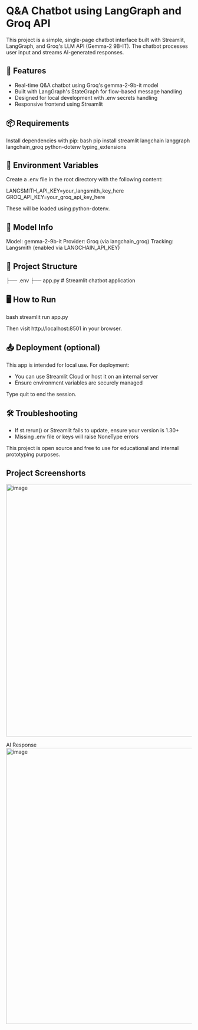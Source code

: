 # Q&A Chatbot using LangGraph and Groq API

This project is a simple, single-page chatbot interface built with Streamlit, LangGraph, and Groq's LLM API (Gemma-2 9B-IT). The chatbot processes user input and streams AI-generated responses.


## 🚀 Features

* Real-time Q\&A chatbot using Groq's gemma-2-9b-it model
* Built with LangGraph's StateGraph for flow-based message handling
* Designed for local development with .env secrets handling
* Responsive frontend using Streamlit

## 📦 Requirements

Install dependencies with pip:
bash
pip install streamlit langchain langgraph langchain_groq python-dotenv typing_extensions

## 🔑 Environment Variables

Create a .env file in the root directory with the following content:


LANGSMITH_API_KEY=your_langsmith_key_here
GROQ_API_KEY=your_groq_api_key_here


These will be loaded using python-dotenv.



## 🧠 Model Info

Model: gemma-2-9b-it
Provider: Groq (via langchain_groq)
Tracking: Langsmith (enabled via LANGCHAIN_API_KEY)



## 🧰 Project Structure

├── .env
├── app.py             # Streamlit chatbot application


## 🖥️ How to Run

bash
streamlit run app.py

Then visit http://localhost:8501 in your browser.

## 📤 Deployment (optional)

This app is intended for local use. For deployment:

* You can use Streamlit Cloud or host it on an internal server
* Ensure environment variables are securely managed


Type quit to end the session.

## 🛠 Troubleshooting

* If st.rerun() or Streamlit fails to update, ensure your version is 1.30+
* Missing .env file or keys will raise NoneType errors


This project is open source and free to use for educational and internal prototyping purposes.

## Project Screenshorts

<img width="1920" height="684" alt="image" src="https://github.com/user-attachments/assets/cebf9026-12ac-4b48-af18-744da774e00b" />

AI Response
<img width="1920" height="748" alt="image" src="https://github.com/user-attachments/assets/5705ff16-d522-4fff-a682-818bd7f5b973" />

